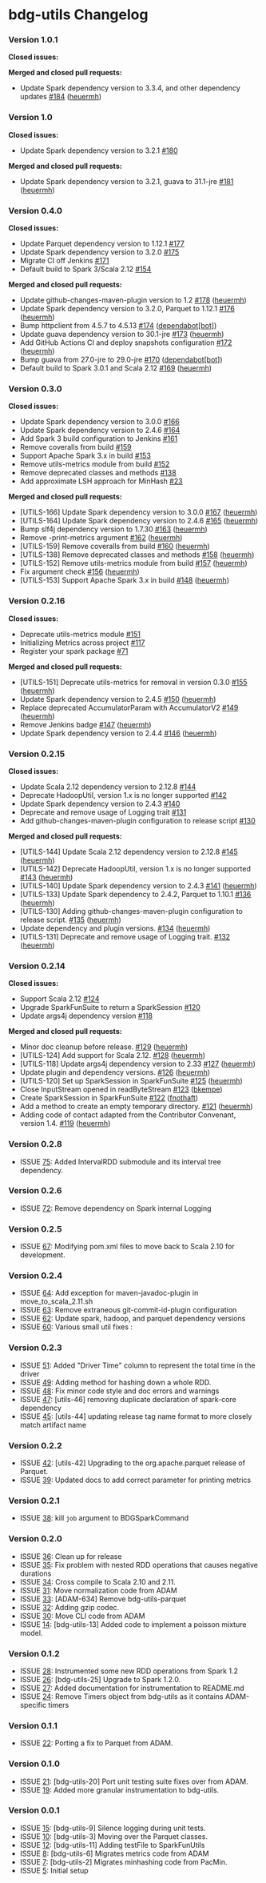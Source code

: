 # bdg-utils Changelog #

### Version 1.0.1 ###

**Closed issues:**


**Merged and closed pull requests:**

 - Update Spark dependency version to 3.3.4, and other dependency updates [\#184](https://github.com/bigdatagenomics/utils/pull/184) ([heuermh](https://github.com/heuermh))


### Version 1.0 ###

**Closed issues:**

 - Update Spark dependency version to 3.2.1 [\#180](https://github.com/bigdatagenomics/utils/issues/180)

**Merged and closed pull requests:**

 - Update Spark dependency version to 3.2.1, guava to 31.1-jre [\#181](https://github.com/bigdatagenomics/utils/pull/181) ([heuermh](https://github.com/heuermh))


### Version 0.4.0 ###

**Closed issues:**

 - Update Parquet dependency version to 1.12.1 [\#177](https://github.com/bigdatagenomics/utils/issues/177)
 - Update Spark dependency version to 3.2.0 [\#175](https://github.com/bigdatagenomics/utils/issues/175)
 - Migrate CI off Jenkins [\#171](https://github.com/bigdatagenomics/utils/issues/171)
 - Default build to Spark 3/Scala 2.12 [\#154](https://github.com/bigdatagenomics/utils/issues/154)

**Merged and closed pull requests:**

 - Update github-changes-maven-plugin version to 1.2 [\#178](https://github.com/bigdatagenomics/utils/pull/178) ([heuermh](https://github.com/heuermh))
 - Update Spark dependency version to 3.2.0, Parquet to 1.12.1 [\#176](https://github.com/bigdatagenomics/utils/pull/176) ([heuermh](https://github.com/heuermh))
 - Bump httpclient from 4.5.7 to 4.5.13 [\#174](https://github.com/bigdatagenomics/utils/pull/174) ([dependabot[bot]](https://github.com/apps/dependabot))
 - Update guava dependency version to 30.1-jre [\#173](https://github.com/bigdatagenomics/utils/pull/173) ([heuermh](https://github.com/heuermh))
 - Add GitHub Actions CI and deploy snapshots configuration [\#172](https://github.com/bigdatagenomics/utils/pull/172) ([heuermh](https://github.com/heuermh))
 - Bump guava from 27.0-jre to 29.0-jre [\#170](https://github.com/bigdatagenomics/utils/pull/170) ([dependabot[bot]](https://github.com/apps/dependabot))
 - Default build to Spark 3.0.1 and Scala 2.12 [\#169](https://github.com/bigdatagenomics/utils/pull/169) ([heuermh](https://github.com/heuermh))


### Version 0.3.0 ###

**Closed issues:**

 - Update Spark dependency version to 3.0.0 [\#166](https://github.com/bigdatagenomics/utils/issues/166)
 - Update Spark dependency version to 2.4.6 [\#164](https://github.com/bigdatagenomics/utils/issues/164)
 - Add Spark 3 build configuration to Jenkins [\#161](https://github.com/bigdatagenomics/utils/issues/161)
 - Remove coveralls from build [\#159](https://github.com/bigdatagenomics/utils/issues/159)
 - Support Apache Spark 3.x in build [\#153](https://github.com/bigdatagenomics/utils/issues/153)
 - Remove utils-metrics module from build [\#152](https://github.com/bigdatagenomics/utils/issues/152)
 - Remove deprecated classes and methods [\#138](https://github.com/bigdatagenomics/utils/issues/138)
 - Add approximate LSH approach for MinHash [\#23](https://github.com/bigdatagenomics/utils/issues/23)

**Merged and closed pull requests:**

 - [UTILS-166] Update Spark dependency version to 3.0.0 [\#167](https://github.com/bigdatagenomics/utils/pull/167) ([heuermh](https://github.com/heuermh))
 - [UTILS-164] Update Spark dependency version to 2.4.6 [\#165](https://github.com/bigdatagenomics/utils/pull/165) ([heuermh](https://github.com/heuermh))
 - Bump slf4j dependency version to 1.7.30 [\#163](https://github.com/bigdatagenomics/utils/pull/163) ([heuermh](https://github.com/heuermh))
 - Remove -print-metrics argument [\#162](https://github.com/bigdatagenomics/utils/pull/162) ([heuermh](https://github.com/heuermh))
 - [UTILS-159] Remove coveralls from build [\#160](https://github.com/bigdatagenomics/utils/pull/160) ([heuermh](https://github.com/heuermh))
 - [UTILS-138] Remove deprecated classes and methods [\#158](https://github.com/bigdatagenomics/utils/pull/158) ([heuermh](https://github.com/heuermh))
 - [UTILS-152] Remove utils-metrics module from build [\#157](https://github.com/bigdatagenomics/utils/pull/157) ([heuermh](https://github.com/heuermh))
 - Fix argument check [\#156](https://github.com/bigdatagenomics/utils/pull/156) ([heuermh](https://github.com/heuermh))
 - [UTILS-153] Support Apache Spark 3.x in build [\#148](https://github.com/bigdatagenomics/utils/pull/148) ([heuermh](https://github.com/heuermh))


### Version 0.2.16 ###

**Closed issues:**

 - Deprecate utils-metrics module [\#151](https://github.com/bigdatagenomics/utils/issues/151)
 - Initializing Metrics across project [\#117](https://github.com/bigdatagenomics/utils/issues/117)
 - Register your spark package [\#71](https://github.com/bigdatagenomics/utils/issues/71)

**Merged and closed pull requests:**

 - [UTILS-151] Deprecate utils-metrics for removal in version 0.3.0 [\#155](https://github.com/bigdatagenomics/utils/pull/155) ([heuermh](https://github.com/heuermh))
 - Update Spark dependency version to 2.4.5 [\#150](https://github.com/bigdatagenomics/utils/pull/150) ([heuermh](https://github.com/heuermh))
 - Replace deprecated AccumulatorParam with AccumulatorV2 [\#149](https://github.com/bigdatagenomics/utils/pull/149) ([heuermh](https://github.com/heuermh))
 - Remove Jenkins badge [\#147](https://github.com/bigdatagenomics/utils/pull/147) ([heuermh](https://github.com/heuermh))
 - Update Spark dependency version to 2.4.4 [\#146](https://github.com/bigdatagenomics/utils/pull/146) ([heuermh](https://github.com/heuermh))


### Version 0.2.15 ###

**Closed issues:**

 - Update Scala 2.12 dependency version to 2.12.8 [\#144](https://github.com/bigdatagenomics/utils/issues/144)
 - Deprecate HadoopUtil, version 1.x is no longer supported [\#142](https://github.com/bigdatagenomics/utils/issues/142)
 - Update Spark dependency version to 2.4.3 [\#140](https://github.com/bigdatagenomics/utils/issues/140)
 - Deprecate and remove usage of Logging trait [\#131](https://github.com/bigdatagenomics/utils/issues/131)
 - Add github-changes-maven-plugin configuration to release script [\#130](https://github.com/bigdatagenomics/utils/issues/130)

**Merged and closed pull requests:**

 - [UTILS-144] Update Scala 2.12 dependency version to 2.12.8 [\#145](https://github.com/bigdatagenomics/utils/pull/145) ([heuermh](https://github.com/heuermh))
 - [UTILS-142] Deprecate HadoopUtil, version 1.x is no longer supported [\#143](https://github.com/bigdatagenomics/utils/pull/143) ([heuermh](https://github.com/heuermh))
 - [UTILS-140] Update Spark dependency version to 2.4.3 [\#141](https://github.com/bigdatagenomics/utils/pull/141) ([heuermh](https://github.com/heuermh))
 - [UTILS-133] Update Spark dependency to 2.4.2, Parquet to 1.10.1 [\#136](https://github.com/bigdatagenomics/utils/pull/136) ([heuermh](https://github.com/heuermh))
 - [UTILS-130] Adding github-changes-maven-plugin configuration to release script. [\#135](https://github.com/bigdatagenomics/utils/pull/135) ([heuermh](https://github.com/heuermh))
 - Update dependency and plugin versions. [\#134](https://github.com/bigdatagenomics/utils/pull/134) ([heuermh](https://github.com/heuermh))
 - [UTILS-131] Deprecate and remove usage of Logging trait. [\#132](https://github.com/bigdatagenomics/utils/pull/132) ([heuermh](https://github.com/heuermh))


### Version 0.2.14 ###

**Closed issues:**

 - Support Scala 2.12 [\#124](https://github.com/bigdatagenomics/utils/issues/124)
 - Upgrade SparkFunSuite to return a SparkSession [\#120](https://github.com/bigdatagenomics/utils/issues/120)
 - Update args4j dependency version [\#118](https://github.com/bigdatagenomics/utils/issues/118)

**Merged and closed pull requests:**

 - Minor doc cleanup before release. [\#129](https://github.com/bigdatagenomics/utils/pull/129) ([heuermh](https://github.com/heuermh))
 - [UTILS-124] Add support for Scala 2.12. [\#128](https://github.com/bigdatagenomics/utils/pull/128) ([heuermh](https://github.com/heuermh))
 - [UTILS-118]  Update args4j dependency version to 2.33 [\#127](https://github.com/bigdatagenomics/utils/pull/127) ([heuermh](https://github.com/heuermh))
 - Update plugin and dependency versions. [\#126](https://github.com/bigdatagenomics/utils/pull/126) ([heuermh](https://github.com/heuermh))
 -  [UTILS-120] Set up SparkSession in SparkFunSuite [\#125](https://github.com/bigdatagenomics/utils/pull/125) ([heuermh](https://github.com/heuermh))
 - Close InputStream opened in readByteStream [\#123](https://github.com/bigdatagenomics/utils/pull/123) ([bkempe](https://github.com/bkempe))
 - Create SparkSession in SparkFunSuite [\#122](https://github.com/bigdatagenomics/utils/pull/122) ([fnothaft](https://github.com/fnothaft))
 - Add a method to create an empty temporary directory. [\#121](https://github.com/bigdatagenomics/utils/pull/121) ([heuermh](https://github.com/heuermh))
 - Adding code of contact adapted from the Contributor Convenant, version 1.4. [\#119](https://github.com/bigdatagenomics/utils/pull/119) ([heuermh](https://github.com/heuermh))

### Version 0.2.8 ###
* ISSUE [75](https://github.com/bigdatagenomics/bdg-utils/pull/75): Added IntervalRDD submodule and its interval tree dependency.

### Version 0.2.6 ###
* ISSUE [72](https://github.com/bigdatagenomics/bdg-utils/pull/72): Remove dependency on Spark internal Logging

### Version 0.2.5 ###
* ISSUE [67](https://github.com/bigdatagenomics/bdg-utils/pull/67): Modifying pom.xml files to move back to Scala 2.10 for development.

### Version 0.2.4 ###
* ISSUE [64](https://github.com/bigdatagenomics/bdg-utils/pull/64): Add exception for maven-javadoc-plugin in move_to_scala_2.11.sh
* ISSUE [63](https://github.com/bigdatagenomics/bdg-utils/pull/63): Remove extraneous git-commit-id-plugin configuration
* ISSUE [62](https://github.com/bigdatagenomics/bdg-utils/pull/62): Update spark, hadoop, and parquet dependency versions
* ISSUE [60](https://github.com/bigdatagenomics/bdg-utils/pull/60): Various small util fixes :

### Version 0.2.3 ###
* ISSUE [51](https://github.com/bigdatagenomics/bdg-utils/pull/51): Added "Driver Time" column to represent the total time in the driver
* ISSUE [49](https://github.com/bigdatagenomics/bdg-utils/pull/49): Adding method for hashing down a whole RDD.
* ISSUE [48](https://github.com/bigdatagenomics/bdg-utils/pull/48): Fix minor code style and doc errors and warnings
* ISSUE [47](https://github.com/bigdatagenomics/bdg-utils/pull/47): [utils-46] removing duplicate declaration of spark-core dependency
* ISSUE [45](https://github.com/bigdatagenomics/bdg-utils/pull/45): [utils-44] updating release tag name format to more closely match artifact name

### Version 0.2.2 ###
* ISSUE [42](https://github.com/bigdatagenomics/bdg-utils/pull/42): [utils-42] Upgrading to the org.apache.parquet release of Parquet.
* ISSUE [39](https://github.com/bigdatagenomics/bdg-utils/pull/39): Updated docs to add correct parameter for printing metrics

### Version 0.2.1 ###
* ISSUE [38](https://github.com/bigdatagenomics/bdg-utils/pull/38): kill `job` argument to BDGSparkCommand

### Version 0.2.0 ###
* ISSUE [36](https://github.com/bigdatagenomics/bdg-utils/pull/36): Clean up for release
* ISSUE [35](https://github.com/bigdatagenomics/bdg-utils/pull/35): Fix problem with nested RDD operations that causes negative durations
* ISSUE [34](https://github.com/bigdatagenomics/bdg-utils/pull/34): Cross compile to Scala 2.10 and 2.11.
* ISSUE [31](https://github.com/bigdatagenomics/bdg-utils/pull/31): Move normalization code from ADAM
* ISSUE [33](https://github.com/bigdatagenomics/bdg-utils/pull/33): [ADAM-634] Remove bdg-utils-parquet
* ISSUE [32](https://github.com/bigdatagenomics/bdg-utils/pull/32): Adding gzip codec.
* ISSUE [30](https://github.com/bigdatagenomics/bdg-utils/pull/30): Move CLI code from ADAM
* ISSUE [14](https://github.com/bigdatagenomics/bdg-utils/pull/14): [bdg-utils-13] Added code to implement a poisson mixture model.

### Version 0.1.2 ###
* ISSUE [28](https://github.com/bigdatagenomics/bdg-utils/pull/28): Instrumented some new RDD operations from Spark 1.2
* ISSUE [26](https://github.com/bigdatagenomics/bdg-utils/pull/26): [bdg-utils-25] Upgrade to Spark 1.2.0.
* ISSUE [27](https://github.com/bigdatagenomics/bdg-utils/pull/27): Added documentation for instrumentation to README.md
* ISSUE [24](https://github.com/bigdatagenomics/bdg-utils/pull/24): Remove Timers object from bdg-utils as it contains ADAM-specific timers

### Version 0.1.1 ###
* ISSUE [22](https://github.com/bigdatagenomics/bdg-utils/pull/22): Porting a fix to Parquet from ADAM.

### Version 0.1.0 ###
* ISSUE [21](https://github.com/bigdatagenomics/bdg-utils/pull/21): [bdg-utils-20] Port unit testing suite fixes over from ADAM.
* ISSUE [19](https://github.com/bigdatagenomics/bdg-utils/pull/19): Added more granular instrumentation to bdg-utils.

### Version 0.0.1 ###
* ISSUE [15](https://github.com/bigdatagenomics/bdg-utils/pull/15): [bdg-utils-9] Silence logging during unit tests.
* ISSUE [10](https://github.com/bigdatagenomics/bdg-utils/pull/10): [bdg-utils-3] Moving over the Parquet classes.
* ISSUE [12](https://github.com/bigdatagenomics/bdg-utils/pull/12): [bdg-utils-11] Adding testFile to SparkFunUtils
* ISSUE [8](https://github.com/bigdatagenomics/bdg-utils/pull/8): [bdg-utils-6] Migrates metrics code from ADAM
* ISSUE [7](https://github.com/bigdatagenomics/bdg-utils/pull/7): [bdg-utils-2] Migrates minhashing code from PacMin.
* ISSUE [5](https://github.com/bigdatagenomics/bdg-utils/pull/5): Initial setup
